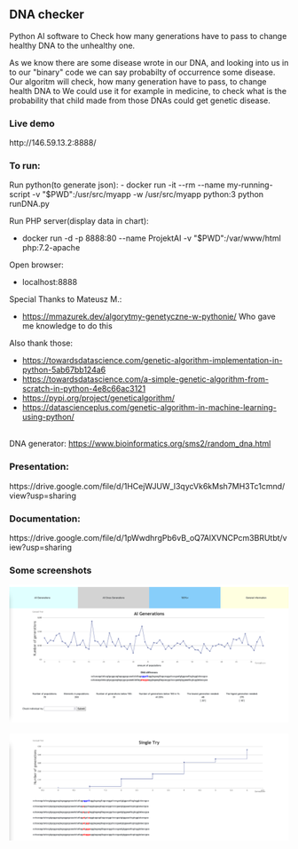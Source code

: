 <h2>DNA checker</h2>
Python AI software to Check how many generations have to pass to change healthy DNA to the unhealthy one.

<p> As we know there are some disease wrote in our DNA, and looking into us in to our "binary" code we can say probabilty of occurrence some disease. Our algoritm will check, how many generation have to pass, to change health DNA to  We could use it for example in medicine, to check what is the probability that child made from those DNAs could get genetic disease.</p>

<h3> Live demo</h3>
http://146.59.13.2:8888/

<h3> To run: </h3>
Run python(to generate json):
- docker run -it --rm --name my-running-script -v "$PWD":/usr/src/myapp -w /usr/src/myapp python:3 python runDNA.py


Run PHP server(display data in chart):
- docker run -d -p 8888:80 --name ProjektAI -v "$PWD":/var/www/html php:7.2-apache

Open browser:
- localhost:8888


Special Thanks to Mateusz M.:
- https://mmazurek.dev/algorytmy-genetyczne-w-pythonie/
Who gave me knowledge to do this

Also thank those:
- https://towardsdatascience.com/genetic-algorithm-implementation-in-python-5ab67bb124a6
- https://towardsdatascience.com/a-simple-genetic-algorithm-from-scratch-in-python-4e8c66ac3121
- https://pypi.org/project/geneticalgorithm/
- https://datascienceplus.com/genetic-algorithm-in-machine-learning-using-python/

<br /> DNA generator: https://www.bioinformatics.org/sms2/random_dna.html
<br />

<h3>Presentation: </h3>
https://drive.google.com/file/d/1HCejWJUW_l3qycVk6kMsh7MH3Tc1cmnd/view?usp=sharing
<h3>Documentation: </h3>
https://drive.google.com/file/d/1pWwdhrgPb6vB_oQ7AlXVNCPcm3BRUtbt/view?usp=sharing
<h3>Some screenshots</h3>
<img src="readme/mainChart.png">
<br />
<br />
<img src="readme/DetailedChart.png">
<br />
<br />
